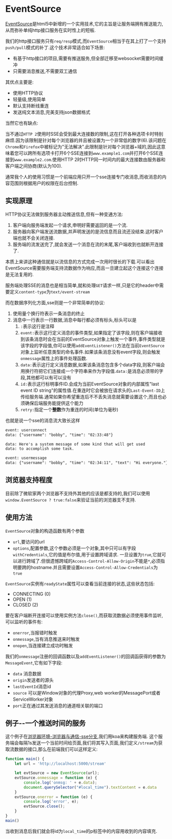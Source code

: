 # EventSource

[EventSource](https://developer.mozilla.org/zh-CN/docs/Server-sent_events/Using_server-sent_events)是html5中新增的一个实用技术,它的主旨是让服务端拥有推送能力,从而弥补单纯http接口服务在实时性上的短板.

我们的http接口服务只有`req/resp`模式,而`EventSource`相当于在其上打了一个支持`push/pull`模式的补丁.这个技术非常适合如下场景:

+ 有基于http接口的项目,需要有推送服务,但全部迁移至websocket需要时间缓冲
+ 只需要消息推送,不需要双工通信

其优点主要是:

+ 使用HTTP协议
+ 轻量级,使用简单
+ 默认支持断线重连
+ 发送纯文本消息,完美支持json数据格式

当然它也有缺点:

当不通过`HTTP 2`使用时SSE会受到最大连接数的限制,这在打开各种选项卡时特别麻烦.因为该限制是针对每个浏览器的并且被设置为一个非常低的数字(6).该问题在`Chrome`和`Firefox`中被标记为"无法解决".此限制是针对每个浏览器+域的,因此这意味着您可以跨所有选项卡打开6个SSE连接到`www.example1.com`并打开6个SSE连接到`www.example2.com`.使用HTTP 2时HTTP同一时间内的最大连接数由服务器和客户端之间协商(默认为100).

通常我个人的使用习惯是一个前端应用只开一个sse连接专门收消息,而收消息的内容范围则根据用户的权限在后台控制.

## 实现原理

HTTP协议无法做到服务器主动推送信息,但有一种变通方法:

1. 客户端向服务端发起一个请求,申明好需要返回的是一个流.
2. 服务器向客户端发送流数据,并声明发送的是流信息而且流还没结束.这时客户端也就不会关闭连接.
3. 服务端的流发送完了,就会发送一个消息在流的末尾,客户端收到也就断开连接了.

本质上来讲这种通信就是以流信息的方式完成一次用时很长的下载.可以看出EventSource需要服务端支持流数据作为响应,而且一旦建立起这个连接这个连接是无法复用的.

服务端处理SSE的消息也是相当简单,就和处理`GET`请求一样,只是它的header中需要定义`content-type`为`text/event-stream`

而在数据序列化方面,sse则是一个非常简单的协议:

1. 使用量个换行符表示一条消息的终止
2. 消息中一行表示一行数据,消息中每行都必须有标头,标头可以是
    1. `:`表示这行是注释
    2. `event:`表示这行定义消息的事件类型,如果指定了该字段,则在客户端接收到该条消息时会在当前的EventSource对象上触发一个事件,事件类型就是该字段的字段值,你可以使用`addEventListener()`方法在当前`EventSource`对象上监听任意类型的命名事件.如果该条消息没有event字段,则会触发`onmessage`属性上的事件处理函数.
    3. `data:`表示这行定义消息数据,如果该条消息包含多个data字段,则客户端会用换行符把它们连接成一个字符串来作为字段值.`data:`是消息必须带的字段,其他都可以有可以没有
    4. `id:`表示这行标明事件ID.会成为当前EventSource对象的内部属性"last event ID string"的属性值.在重连时它会被放在请求头的`Last-Event-ID`上传给服务端.通常如果你希望重连后不不丢失消息就需要设置这个,而且也必须确保后端服务能提供这个能力
    5. `retry:`指定一个**整数**作为重连的时间(单位为毫秒)

也就是说一个sse的消息流大致长这样

```txt
event: userconnect
data: {"username": "bobby", "time": "02:33:48"}

data: Here's a system message of some kind that will get used
data: to accomplish some task.

event: usermessage
data: {"username": "bobby", "time": "02:34:11", "text": "Hi everyone."}
```

## 浏览器支持程度

目前除了微软家两个浏览器不支持外其他的应该是都支持的,我们可以使用`window.EventSource ? true:false`来验证当前的浏览器支不支持.

## 使用方法

`EventSource`对象的构造函数有两个参数

+ `url`,要访问的url
+ `options`,配置参数,这个参数必须是一个对象,其中只可以有字段`withCredentials`,它的值是布尔值,用于设置跨域请求.
    一旦设置为`true`,它就可以进行跨域了.但很遗憾跨域的`Access-Control-Allow-Origin`不能是`*`,必须指明要跨的hostname.并且需要设置`Access-Control-Allow-Credentials`为`true`

`EventSource`实例有`readyState`属性可以查看当前连接的状态,这些状态包括:

+ CONNECTING (0)
+ OPEN (1)
+ CLOSED (2)

要在客户端断开连接可以使用实例方法`close()`,而获取流数据必须使用事件监听,可以监听的事件有:

+ `onerror`,当报错时触发
+ `onmessage`,当有消息推送来时触发
+ `onopen`,当连接建立成功时触发

我们的`onmessage`注册的回调函数以及`addEventListener()`的回调函获得的参数为`MessageEvent`,它有如下字段:

+ `data` 消息数据
+ `origin`发送者的源头
+ `lastEventId`消息id
+ `source` 可以是Window对象的代理Proxy,web worker的MessagePort或者ServiceWorker对象
+ `port`正在通过其发送消息的通道相关联的端口

## 例子--一个推送时间的服务

这个例子在[浏览器环境-浏览器与通信-sse分支](https://github.com/hsz1273327/TutorialForFront-EndWeb/tree/%E6%B5%8F%E8%A7%88%E5%99%A8%E7%8E%AF%E5%A2%83-%E6%B5%8F%E8%A7%88%E5%99%A8%E4%B8%8E%E9%80%9A%E4%BF%A1-sse),我们用koa来构建服务端.
这个服务端会每隔1s发送一个当前时间给页面,我们将其写入页面,我们定义`/stream`为获取流数据的接口,那么在前端我们可以这样定义:

```js
function main() {
    let url = 'http://localhost:5000/stream'

    let evtSource = new EventSource(url);
    evtSource.onmessage = function (e) {
        console.log('onmsg: ' + e.data);
        document.querySelector("#local_time").textContent = e.data
    }
    evtSource.onerror = function (e) {
        console.log('error', e);
        evtSource.close();
    }
}
main()
```

当收到消息后我们就会将id为`local_time`的p标签中的内容用收到的内容填充.
